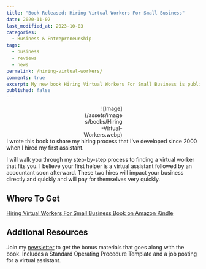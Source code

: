 ```yaml
---
title: "Book Released: Hiring Virtual Workers For Small Business"
date: 2020-11-02
last_modified_at: 2023-10-03
categories:
  - Business & Entrepreneurship
tags:
  - business
  - reviews
  - news
permalink: /hiring-virtual-workers/
comments: true
excerpt: My new book Hiring Virtual Workers For Small Business is published
published: false
---
```

<div style="width:20%; margin:0 auto;" align="right" markdown="1">
![Image](/assets/images/books/Hiring-Virtual-Workers.webp)
</div>
I wrote this book to share my hiring process that I’ve developed since 2000 when I hired my first assistant. 

I will walk you through my step-by-step process to finding a virtual worker that fits you. I believe your first helper is a virtual assistant followed by an accountant soon afterward. These two hires will impact your business directly and quickly and will pay for themselves very quickly.

## Where To Get

[Hiring Virtual Workers For Small Business Book on Amazon Kindle](https://amzn.to/2FvAxx9)

## Addtional Resources
Join my [newsletter](/newsletter/) to get the bonus materials that goes along with the book. Includes a Standard Operating Procedure Template and a job posting for a virtual assistant.